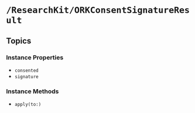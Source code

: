 # ``/ResearchKit/ORKConsentSignatureResult``

<!-- The content below this line is auto-generated and is redundant. You should either incorporate it into your content above this line or delete it. -->

## Topics

### Instance Properties

- ``consented``
- ``signature``

### Instance Methods

- ``apply(to:)``
